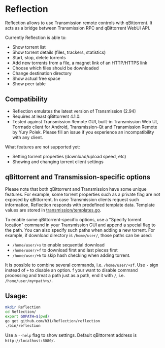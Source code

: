 # Reflection

Reflection allows to use Transmission remote controls with qBittorrent.
It acts as a bridge between Transmission RPC and qBittorrent WebUI API.

Currently Reflection is able to:
* Show torrent list
* Show torrent details (files, trackers, statistics)
* Start, stop, delete torrents
* Add new torrents from a file, a magnet link of an HTTP/HTTPS link
* Choose which files should be downloaded
* Change destination directory
* Show actual free space
* Show peer table

## Compatibility
* Reflection emulates the latest version of Transmission (2.94)
* Requires at least qBittorrent 4.1.0.
* Tested against Transmission Remote GUI, built-in Transmission Web UI, Torrnado client for Android, Transmission-Qt and Transmission Remote by Yury Polek. Please fill an issue if you experience an incompatibility with any client.

What features are not supported yet:
* Setting torrent properties (download/upload speed, etc)
* Showing and changing torrent client settings

## qBittorrent and Transmission-specific options

Please note that both qBittorrent and Transmission have some unique features.
For example, some torrent properties such as a private flag are not exposed by qBittorrent.
In case Transmission clients request such information, Reflection responds with predefined template data. Template values are stored in [transmission/templates.go](https://github.com/h31/Reflection/blob/master/transmission/templates.go).

To enable some qBittorrent-specific options, use a "Specify torrent location" command in your Transmission GUI
and append a special flag to the path. You can also specify such paths when adding a new torrent.
For example, if download directory is `/home/user/`, those paths can be used:
* `/home/user/+s` to enable sequential download
* `/home/user/+f` to download first and last pieces first 
* `/home/user/+h` to skip hash checking when adding torrent.

It is possible to combine several commands, i.e. `/home/user/+sf`. Use `-` sign instead of `+` to disable an option.
 f your want to disable command processing and treat a path just as a path, end it with `/`, i.e. `/home/user/my+path+s/`.

## Usage:

```bash
mkdir Reflection
cd Reflection/
export GOPATH=$(pwd)
go get github.com/h31/Reflection/reflection
./bin/reflection
```

Use a `--help` flag to show settings. Default qBittorrent address is `http://localhost:8080/`.
